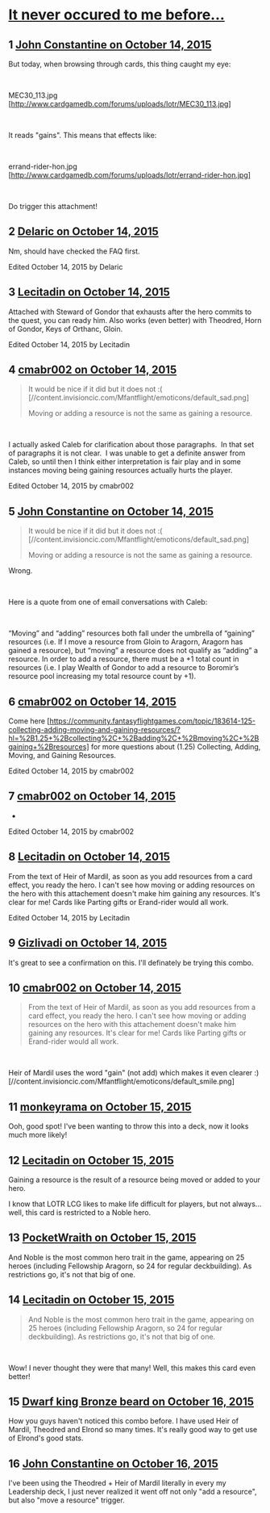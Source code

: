 # [It never occured to me before...](https://community.fantasyflightgames.com/topic/191248-it-never-occured-to-me-before/)

## 1 [John Constantine on October 14, 2015](https://community.fantasyflightgames.com/topic/191248-it-never-occured-to-me-before/?do=findComment&comment=1848301)

But today, when browsing through cards, this thing caught my eye:

 

MEC30_113.jpg [http://www.cardgamedb.com/forums/uploads/lotr/MEC30_113.jpg]

 

It reads "gains". This means that effects like:

 

errand-rider-hon.jpg [http://www.cardgamedb.com/forums/uploads/lotr/errand-rider-hon.jpg]

 

Do trigger this attachment!

## 2 [Delaric on October 14, 2015](https://community.fantasyflightgames.com/topic/191248-it-never-occured-to-me-before/?do=findComment&comment=1848420)

Nm, should have checked the FAQ first.

Edited October 14, 2015 by Delaric

## 3 [Lecitadin on October 14, 2015](https://community.fantasyflightgames.com/topic/191248-it-never-occured-to-me-before/?do=findComment&comment=1848461)

Attached with Steward of Gondor that exhausts after the hero commits to the quest, you can ready him. Also works (even better) with Theodred, Horn of Gondor, Keys of Orthanc, Gloin.

Edited October 14, 2015 by Lecitadin

## 4 [cmabr002 on October 14, 2015](https://community.fantasyflightgames.com/topic/191248-it-never-occured-to-me-before/?do=findComment&comment=1848488)

> It would be nice if it did but it does not :( [//content.invisioncic.com/Mfantflight/emoticons/default_sad.png]
> 
> Moving or adding a resource is not the same as gaining a resource.

 

I actually asked Caleb for clarification about those paragraphs.  In that set of paragraphs it is not clear.  I was unable to get a definite answer from Caleb, so until then I think either interpretation is fair play and in some instances moving being gaining resources actually hurts the player.

Edited October 14, 2015 by cmabr002

## 5 [John Constantine on October 14, 2015](https://community.fantasyflightgames.com/topic/191248-it-never-occured-to-me-before/?do=findComment&comment=1848492)

> It would be nice if it did but it does not :( [//content.invisioncic.com/Mfantflight/emoticons/default_sad.png]
> 
> Moving or adding a resource is not the same as gaining a resource.

Wrong.

 

Here is a quote from one of email conversations with Caleb:

 

“Moving” and “adding” resources both fall under the umbrella of “gaining” resources (i.e. If I move a resource from Gloin to Aragorn, Aragorn has gained a resource), but “moving” a resource does not qualify as “adding” a resource. In order to add a resource, there must be a +1 total count in resources (i.e. I play Wealth of Gondor to add a resource to Boromir’s resource pool increasing my total resource count by +1).

## 6 [cmabr002 on October 14, 2015](https://community.fantasyflightgames.com/topic/191248-it-never-occured-to-me-before/?do=findComment&comment=1848494)

Come here [https://community.fantasyflightgames.com/topic/183614-125-collecting-adding-moving-and-gaining-resources/?hl=%2B1.25+%2Bcollecting%2C+%2Badding%2C+%2Bmoving%2C+%2Bgaining+%2Bresources] for more questions about (1.25) Collecting, Adding, Moving, and Gaining Resources.

Edited October 14, 2015 by cmabr002

## 7 [cmabr002 on October 14, 2015](https://community.fantasyflightgames.com/topic/191248-it-never-occured-to-me-before/?do=findComment&comment=1848502)

-

Edited October 14, 2015 by cmabr002

## 8 [Lecitadin on October 14, 2015](https://community.fantasyflightgames.com/topic/191248-it-never-occured-to-me-before/?do=findComment&comment=1848708)

From the text of Heir of Mardil, as soon as you add resources from a card effect, you ready the hero. I can't see how moving or adding resources on the hero with this attachement doesn't make him gaining any resources. It's clear for me! Cards like Parting gifts or Erand-rider would all work.

Edited October 14, 2015 by Lecitadin

## 9 [Gizlivadi on October 14, 2015](https://community.fantasyflightgames.com/topic/191248-it-never-occured-to-me-before/?do=findComment&comment=1848713)

It's great to see a confirmation on this. I'll definately be trying this combo.

## 10 [cmabr002 on October 14, 2015](https://community.fantasyflightgames.com/topic/191248-it-never-occured-to-me-before/?do=findComment&comment=1848723)

> From the text of Heir of Mardil, as soon as you add resources from a card effect, you ready the hero. I can't see how moving or adding resources on the hero with this attachement doesn't make him gaining any resources. It's clear for me! Cards like Parting gifts or Erand-rider would all work.

 

Heir of Mardil uses the word "gain" (not add) which makes it even clearer :) [//content.invisioncic.com/Mfantflight/emoticons/default_smile.png]

## 11 [monkeyrama on October 15, 2015](https://community.fantasyflightgames.com/topic/191248-it-never-occured-to-me-before/?do=findComment&comment=1849340)

Ooh, good spot! I've been wanting to throw this into a deck, now it looks much more likely!

## 12 [Lecitadin on October 15, 2015](https://community.fantasyflightgames.com/topic/191248-it-never-occured-to-me-before/?do=findComment&comment=1849514)

Gaining a resource is the result of a resource being moved or added to your hero.

I know that LOTR LCG likes to make life difficult for players, but not always... well, this card is restricted to a Noble hero.

## 13 [PocketWraith on October 15, 2015](https://community.fantasyflightgames.com/topic/191248-it-never-occured-to-me-before/?do=findComment&comment=1849780)

And Noble is the most common hero trait in the game, appearing on 25 heroes (including Fellowship Aragorn, so 24 for regular deckbuilding). As restrictions go, it's not that big of one.

## 14 [Lecitadin on October 15, 2015](https://community.fantasyflightgames.com/topic/191248-it-never-occured-to-me-before/?do=findComment&comment=1850006)

> And Noble is the most common hero trait in the game, appearing on 25 heroes (including Fellowship Aragorn, so 24 for regular deckbuilding). As restrictions go, it's not that big of one.

 

Wow! I never thought they were that many! Well, this makes this card even better!

## 15 [Dwarf king Bronze beard on October 16, 2015](https://community.fantasyflightgames.com/topic/191248-it-never-occured-to-me-before/?do=findComment&comment=1851273)

How you guys haven't noticed this combo before. I have used Heir of Mardil, Theodred and Elrond so many times. It's really good way to get use of Elrond's good stats.

## 16 [John Constantine on October 16, 2015](https://community.fantasyflightgames.com/topic/191248-it-never-occured-to-me-before/?do=findComment&comment=1851375)

I've been using the Theodred + Heir of Mardil literally in every my Leadership deck, I just never realized it went off not only "add a resource", but also "move a resource" trigger.

